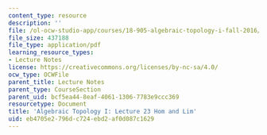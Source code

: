 ```yaml
---
content_type: resource
description: ''
file: /ol-ocw-studio-app/courses/18-905-algebraic-topology-i-fall-2016/eb4705e2796dc724ebd2af0d087c1629_MIT18_905F16_lec23.pdf
file_size: 437188
file_type: application/pdf
learning_resource_types:
- Lecture Notes
license: https://creativecommons.org/licenses/by-nc-sa/4.0/
ocw_type: OCWFile
parent_title: Lecture Notes
parent_type: CourseSection
parent_uid: bcf5ea44-8eaf-4061-1306-7783e9ccc369
resourcetype: Document
title: 'Algebraic Topology I: Lecture 23 Hom and Lim'
uid: eb4705e2-796d-c724-ebd2-af0d087c1629
---
```


